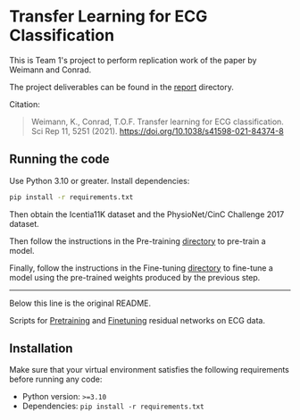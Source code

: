 # Transfer Learning for ECG Classification
This is Team 1's project to perform replication work of the paper by Weimann and Conrad.

The project deliverables can be found in the [report](report) directory.

Citation:

> Weimann, K., Conrad, T.O.F. Transfer learning for ECG classification. Sci Rep 11, 5251 (2021). https://doi.org/10.1038/s41598-021-84374-8

## Running the code

Use Python 3.10 or greater. Install dependencies:

```bash
pip install -r requirements.txt
```

Then obtain the Icentia11K dataset and the PhysioNet/CinC Challenge 2017 dataset.

Then follow the instructions in the Pre-training [directory](pretraining) to pre-train a model.

Finally, follow the instructions in the Fine-tuning [directory](finetuning) to fine-tune a model using the pre-trained weights produced by the previous step.

---

Below this line is the original README.

Scripts for [Pretraining](pretraining) and [Finetuning](finetuning) residual networks on ECG data.

## Installation

Make sure that your virtual environment satisfies the following requirements before running any code:

* Python version: `>=3.10`
* Dependencies: `pip install -r requirements.txt`
